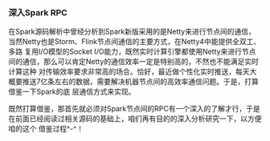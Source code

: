 ### 深入Spark RPC

在Spark源码解析中曾经分析到Spark新版采用的是Netty来进行节点间的通信，当然Netty也是Storm、Flink节点间通信的主要方式，在Netty4中能提供全双工、多路
复用I/O模型的Socket I/O能力，既然实时计算引擎都使用Netty来进行节点间的通信，那么可以肯定Netty的通信效率一定是特别高的，不然也不能满足实时计算这种
对传输效率要求非常高的场合。恰好，最近做个性化实时推送，每天大概要推送7亿条左右的数据，需要解决机器节点间的高效率通信问题。于是，打算借鉴一下Spark的底
层通信方式来实现。

既然打算借鉴，那首先就必须对Spark节点间的RPC有一个深入的了解才行，于是在前面已经阅读过相关源码的基础上，咱们再有目的的深入分析研究一下，以方便咱的这个
借鉴过程^-^！

